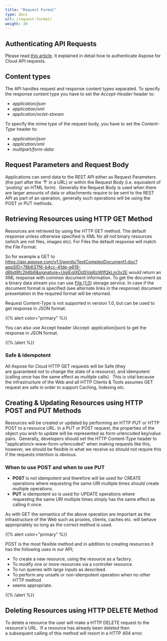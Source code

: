 ```yaml
---
title: "Request Format"
type: docs
url: /request-format/
weight: 30
---
```


## **Authenticating API Requests**
Please read [this article](https://docs.aspose.cloud/total/authenticating-api-requests/). It explained in detail how to authenticate Aspose for Cloud API requests.
## **Content types**
The API handles request and response content types separated. To specify the response content type you have to set the *Accept-Header* header to:

- *application/json*
- *application/xml*
- *application/octet-stream*

To specify the mime type of the request body, you have to set the *Content-Type* header to:

- *application/json*
- *application/xml*
- *multipart/form-data*
## **Request Parameters and Request Body**
Applications can send data to the REST API either as Request Parameters (the part after the '**?**' in a URL) or within the Request Body (i.e. equivalent of 'posting' an HTML form).  Generally the Request Body is used when there are larger amounts of data or attachments require to be sent to the REST API as part of an operation, generally such operations will be using the POST or PUT methods.
## **Retrieving Resources using HTTP GET Method**
Resources are retrieved by using the HTTP GET method. The default response unless otherwise specified is XML for all not binary resources (which are not files, images etc). For Files the default response will match the File Format.

So for example a GET to <https://api.aspose.com/v1.1/words/TestComplexDocument1.doc?appSID=78b637f6-b4cc-41de-a619-d8bd9fc2b6b6&signature=UjglEqlXDdSVaI6zWIfQkLm3v2E> would return an XML response with common document information. To get the document as a binary data stream you can use [File (1.0)](/pages/createpage.action?spaceKey=storagecloud&title=File+%281.0%29&linkCreation=true&fromPageId=1867815) storage service. In case if the document format is specified (see alternate links in the response) document presentation in the required format will be returned. 

Request Content-Type is not supported in version 1.0, but can be used to get response in JSON format.

{{% alert color="primary" %}} 

You can also use Accept header (Accept: application/json) to get the response in JSON format. 

{{% /alert %}} 
### **Safe & Idempotent**
All Aspose for Cloud HTTP GET requests will be Safe (they are guaranteed not to change the state of a resource), and idempotent (calling once has the same effect as multiple calls).  This is vital because the infrastructure of the Web and all HTTP Clients & Tools assumes GET request are safe in order to support Caching, Indexing etc.
## **Creating & Updating Resources using HTTP POST and PUT Methods**
Resources will be created or updated by performing an HTTP PUT or HTTP POST to a resource URL. In a PUT or POST request, the properties of the object you wish to update will be represented as form urlencoded key/value pairs.  Generally, developers should set the HTTP Content-Type header to "application/x-www-form-urlencoded" when making requests like this, however, we should be flexible in what we receive so should not require this if the requests intention is obvious.
### **When to use POST and when to use PUT**
- **POST** is not idempotent and therefore will be used for CREATE operations where requesting the same URI multiple times should create multiple operations.
- **PUT** is idempotent so is used for UPDATE operations where requesting the same URI multiple times simply has the same effect as calling it once.

As with GET the semantics of the above operation are important as the infrastructure of the Web such as proxies, clients, caches etc. will behave appropriately so long as the correct method is used.

{{% alert color="primary" %}} 

POST is the most flexible method and in addition to creating resources it has the following uses in our API;

- To create a new resource, using the resource as a factory.
- To modify one or more resources via a controller resource.
- To run queries with large inputs as described.
- To perform any unsafe or non-idempotent operation when no other HTTP method
- seems appropriate.

{{% /alert %}} 
## **Deleting Resources using HTTP DELETE Method**
To delete a resource the user will make a HTTP DELETE request to the resource's URL.  If a resource has already been deleted then a subsequent calling of this method will resort in a HTTP 404 error.
